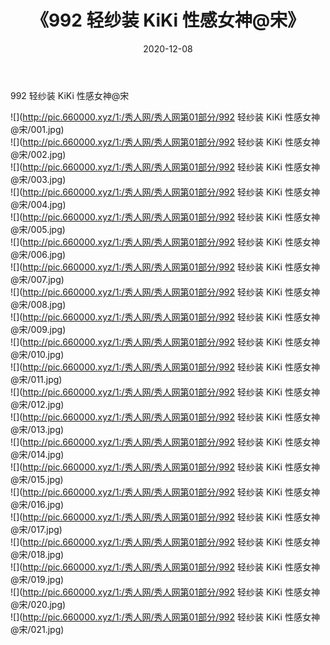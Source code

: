 ﻿---
layout: post
title:  《992 轻纱装 KiKi 性感女神@宋》
date:   2020-12-08
img: http://pic.660000.xyz/1:/秀人网/秀人网第01部分/992 轻纱装 KiKi 性感女神@宋/000.jpg
categories: [美女, 清纯, 唯美]
---

992 轻纱装 KiKi 性感女神@宋

  ![](http://pic.660000.xyz/1:/秀人网/秀人网第01部分/992 轻纱装 KiKi 性感女神@宋/001.jpg) <br> ![](http://pic.660000.xyz/1:/秀人网/秀人网第01部分/992 轻纱装 KiKi 性感女神@宋/002.jpg) <br> ![](http://pic.660000.xyz/1:/秀人网/秀人网第01部分/992 轻纱装 KiKi 性感女神@宋/003.jpg) <br> ![](http://pic.660000.xyz/1:/秀人网/秀人网第01部分/992 轻纱装 KiKi 性感女神@宋/004.jpg) <br> ![](http://pic.660000.xyz/1:/秀人网/秀人网第01部分/992 轻纱装 KiKi 性感女神@宋/005.jpg) <br> ![](http://pic.660000.xyz/1:/秀人网/秀人网第01部分/992 轻纱装 KiKi 性感女神@宋/006.jpg) <br> ![](http://pic.660000.xyz/1:/秀人网/秀人网第01部分/992 轻纱装 KiKi 性感女神@宋/007.jpg) <br> ![](http://pic.660000.xyz/1:/秀人网/秀人网第01部分/992 轻纱装 KiKi 性感女神@宋/008.jpg) <br> ![](http://pic.660000.xyz/1:/秀人网/秀人网第01部分/992 轻纱装 KiKi 性感女神@宋/009.jpg) <br> ![](http://pic.660000.xyz/1:/秀人网/秀人网第01部分/992 轻纱装 KiKi 性感女神@宋/010.jpg) <br> ![](http://pic.660000.xyz/1:/秀人网/秀人网第01部分/992 轻纱装 KiKi 性感女神@宋/011.jpg) <br> ![](http://pic.660000.xyz/1:/秀人网/秀人网第01部分/992 轻纱装 KiKi 性感女神@宋/012.jpg) <br> ![](http://pic.660000.xyz/1:/秀人网/秀人网第01部分/992 轻纱装 KiKi 性感女神@宋/013.jpg) <br> ![](http://pic.660000.xyz/1:/秀人网/秀人网第01部分/992 轻纱装 KiKi 性感女神@宋/014.jpg) <br> ![](http://pic.660000.xyz/1:/秀人网/秀人网第01部分/992 轻纱装 KiKi 性感女神@宋/015.jpg) <br> ![](http://pic.660000.xyz/1:/秀人网/秀人网第01部分/992 轻纱装 KiKi 性感女神@宋/016.jpg) <br> ![](http://pic.660000.xyz/1:/秀人网/秀人网第01部分/992 轻纱装 KiKi 性感女神@宋/017.jpg) <br> ![](http://pic.660000.xyz/1:/秀人网/秀人网第01部分/992 轻纱装 KiKi 性感女神@宋/018.jpg) <br> ![](http://pic.660000.xyz/1:/秀人网/秀人网第01部分/992 轻纱装 KiKi 性感女神@宋/019.jpg) <br> ![](http://pic.660000.xyz/1:/秀人网/秀人网第01部分/992 轻纱装 KiKi 性感女神@宋/020.jpg) <br> ![](http://pic.660000.xyz/1:/秀人网/秀人网第01部分/992 轻纱装 KiKi 性感女神@宋/021.jpg) <br>